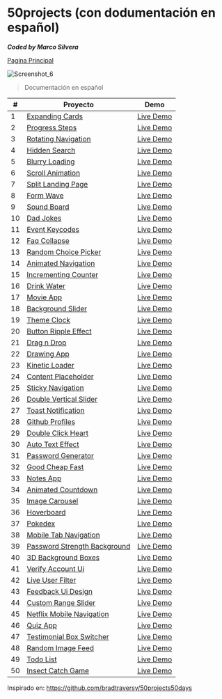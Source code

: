 # 50projects (con dodumentación en español)
***Coded by Marco Silvera***

[Pagína Principal](https://marco-silvera.github.io/50-Projects/main/)

![Screenshot_6](https://github.com/Marco-Silvera/50-Projects/assets/149970856/2b9b412b-1818-404f-ad1e-d59ba6e45ff1)


> Documentación en español

| #   | Proyecto                                                                                                                 | Demo                                                                                      |
| --- | ------------------------------------------------------------------------------------------------------------------------ | ----------------------------------------------------------------------------------------- |
| 1   | [Expanding Cards](https://github.com/Marco-Silvera/50-Projects/tree/master/1-Expanding-Cards)                            | [Live Demo](https://marco-silvera.github.io/50-Projects/1-Expanding-Cards/)               |
| 2   | [Progress Steps](https://github.com/Marco-Silvera/50-Projects/tree/master/2-Progress-Steps)                              | [Live Demo](https://marco-silvera.github.io/50-Projects/2-Progress-Steps/)                |
| 3   | [Rotating Navigation](https://github.com/Marco-Silvera/50-Projects/tree/master/3-Rotating-Navigation)                    | [Live Demo](https://marco-silvera.github.io/50-Projects/3-Rotating-Navigation/)           |
| 4   | [Hidden Search](https://github.com/Marco-Silvera/50-Projects/tree/master/4-Hidden-Search)                                | [Live Demo](https://marco-silvera.github.io/50-Projects/4-Hidden-Search)                  |
| 5   | [Blurry Loading](https://github.com/Marco-Silvera/50-Projects/tree/master/5-Blurry-Loading)                              | [Live Demo](https://marco-silvera.github.io/50-Projects/5-Blurry-Loading)                 |
| 6   | [Scroll Animation](https://github.com/Marco-Silvera/50-Projects/tree/master/6-Scroll-Animation)                          | [Live Demo](https://marco-silvera.github.io/50-Projects/6-Scroll-Animation)               |
| 7   | [Split Landing Page](https://github.com/Marco-Silvera/50-Projects/tree/master/7-Split-Landing-Page)                      | [Live Demo](https://marco-silvera.github.io/50-Projects/7-Split-Landing-Page)             |
| 8   | [Form Wave](https://github.com/Marco-Silvera/50-Projects/tree/master/8-Form-Wave)                                        | [Live Demo](https://marco-silvera.github.io/50-Projects/8-Form-Wave)                      |
| 9   | [Sound Board](https://github.com/Marco-Silvera/50-Projects/tree/master/9-Sound-Board)                                    | [Live Demo](https://marco-silvera.github.io/50-Projects/9-Sound-Board)                    |
| 10  | [Dad Jokes](https://github.com/Marco-Silvera/50-Projects/tree/master/10-Dad-Jokes)                                       | [Live Demo](https://marco-silvera.github.io/50-Projects/10-Dad-Jokes)                     |
| 11  | [Event Keycodes](https://github.com/Marco-Silvera/50-Projects/tree/master/11-Event-Keycodes)                             | [Live Demo](https://marco-silvera.github.io/50-Projects/11-Event-Keycodes)                |
| 12  | [Faq Collapse](https://github.com/Marco-Silvera/50-Projects/tree/master/12-Faq-Collapse)                                 | [Live Demo](https://marco-silvera.github.io/50-Projects/12-Faq-Collapse)                  |
| 13  | [Random Choice Picker](https://github.com/Marco-Silvera/50-Projects/tree/master/13-Random-Choice-Picker)                 | [Live Demo](https://marco-silvera.github.io/50-Projects/13-Random-Choice-Picker)          |
| 14  | [Animated Navigation](https://github.com/Marco-Silvera/50-Projects/tree/master/14-Animated-Navigation)                   | [Live Demo](https://marco-silvera.github.io/50-Projects/14-Animated-Navigation)           |
| 15  | [Incrementing Counter](https://github.com/Marco-Silvera/50-Projects/tree/master/15-Incrementing-Counter)                 | [Live Demo](https://marco-silvera.github.io/50-Projects/15-Incrementing-Counter)          |
| 16  | [Drink Water](https://github.com/Marco-Silvera/50-Projects/tree/master/16-Drink-Water)                                   | [Live Demo](https://marco-silvera.github.io/50-Projects/16-Drink-Water)                   |
| 17  | [Movie App](https://github.com/Marco-Silvera/50-Projects/tree/master/17-Movie-App)                                       | [Live Demo](https://marco-silvera.github.io/50-Projects/17-Movie-App)                     |
| 18  | [Background Slider](https://github.com/Marco-Silvera/50-Projects/tree/master/18-Background-Slider)                       | [Live Demo](https://marco-silvera.github.io/50-Projects/18-Background-Slider)             |
| 19  | [Theme Clock](https://github.com/Marco-Silvera/50-Projects/tree/master/19-Theme-Clock)                                   | [Live Demo](https://marco-silvera.github.io/50-Projects/19-Theme-Clock)                   |
| 20  | [Button Ripple Effect](https://github.com/Marco-Silvera/50-Projects/tree/master/20-Button-Ripple-Effect)                 | [Live Demo](https://marco-silvera.github.io/50-Projects/20-Button-Ripple-Effect)          |
| 21  | [Drag n Drop](https://github.com/Marco-Silvera/50-Projects/tree/master/21-Drag-n-Drop)                                   | [Live Demo](https://marco-silvera.github.io/50-Projects/21-Drag-n-Drop)                   |
| 22  | [Drawing App](https://github.com/Marco-Silvera/50-Projects/tree/master/22-Drawing-App)                                   | [Live Demo](https://marco-silvera.github.io/50-Projects/22-Drawing-App)                   |
| 23  | [Kinetic Loader](https://github.com/Marco-Silvera/50-Projects/tree/master/23-Kinetic-Loader)                             | [Live Demo](https://marco-silvera.github.io/50-Projects/23-Kinetic-Loader)                |
| 24  | [Content Placeholder](https://github.com/Marco-Silvera/50-Projects/tree/master/24-Content-Placeholder)                   | [Live Demo](https://marco-silvera.github.io/50-Projects/24-Content-Placeholder)           |
| 25  | [Sticky Navigation](https://github.com/Marco-Silvera/50-Projects/tree/master/25-Sticky-Navigation)                       | [Live Demo](https://marco-silvera.github.io/50-Projects/25-Sticky-Navigation)             |
| 26  | [Double Vertical Slider](https://github.com/Marco-Silvera/50-Projects/tree/master/26-Double-Vertical-Slider)             | [Live Demo](https://marco-silvera.github.io/50-Projects/26-Double-Vertical-Slider/)       |
| 27  | [Toast Notification](https://github.com/Marco-Silvera/50-Projects/tree/master/27-Toast-Notification)                     | [Live Demo](https://marco-silvera.github.io/50-Projects/27-Toast-Notification/)           |
| 28  | [Github Profiles](https://github.com/Marco-Silvera/50-Projects/tree/master/28-Github-Profiles)                           | [Live Demo](https://marco-silvera.github.io/50-Projects/28-Github-Profiles/)              |
| 29  | [Double Click Heart](https://github.com/Marco-Silvera/50-Projects/tree/master/29-Double-Click-Heart)                     | [Live Demo](https://marco-silvera.github.io/50-Projects/29-Double-Click-Heart/)           |
| 30  | [Auto Text Effect](https://github.com/Marco-Silvera/50-Projects/tree/master/30-Auto-Text-Effect)                         | [Live Demo](https://marco-silvera.github.io/50-Projects/30-Auto-Text-Effect/)             |
| 31  | [Password Generator](https://github.com/Marco-Silvera/50-Projects/tree/master/31-Password-Generator)                     | [Live Demo](https://marco-silvera.github.io/50-Projects/31-Password-Generator/)           |
| 32  | [Good Cheap Fast](https://github.com/Marco-Silvera/50-Projects/tree/master/32-Good-Cheap-Fast)                           | [Live Demo](https://marco-silvera.github.io/50-Projects/32-Good-Cheap-Fast/)              |
| 33  | [Notes App](https://github.com/Marco-Silvera/50-Projects/tree/master/33-Notes-App)                                       | [Live Demo](https://marco-silvera.github.io/50-Projects/33-Notes-App/)                    |
| 34  | [Animated Countdown](https://github.com/Marco-Silvera/50-Projects/tree/master/34-Animated-Countdown)                     | [Live Demo](https://marco-silvera.github.io/50-Projects/34-Animated-Countdown/)           |
| 35  | [Image Carousel](https://github.com/Marco-Silvera/50-Projects/tree/master/35-Image-Carousel)                             | [Live Demo](https://marco-silvera.github.io/50-Projects/35-Image-Carousel/)               |
| 36  | [Hoverboard](https://github.com/Marco-Silvera/50-Projects/tree/master/36-Hoverboard)                                     | [Live Demo](https://marco-silvera.github.io/50-Projects/36-Hoverboard/)                   |
| 37  | [Pokedex](https://github.com/Marco-Silvera/50-Projects/tree/master/37-Pokedex)                                           | [Live Demo](https://marco-silvera.github.io/50-Projects/37-Pokedex/)                      |
| 38  | [Mobile Tab Navigation](https://github.com/Marco-Silvera/50-Projects/tree/master/38-Mobile-Tab-Navigation)               | [Live Demo](https://marco-silvera.github.io/50-Projects/38-Mobile-Tab-Navigation/)        |
| 39  | [Password Strength Background](https://github.com/Marco-Silvera/50-Projects/tree/master/39-Password-Strength-Background) | [Live Demo](https://marco-silvera.github.io/50-Projects/39-Password-Strength-Background/) |
| 40  | [3D Background Boxes](https://github.com/Marco-Silvera/50-Projects/tree/master/40-3d-Background-Boxes)                   | [Live Demo](https://marco-silvera.github.io/50-Projects/40-3d-Background-Boxes/)          |
| 41  | [Verify Account Ui](https://github.com/Marco-Silvera/50-Projects/tree/master/41-Verify-Account-Ui)                       | [Live Demo](https://marco-silvera.github.io/50-Projects/41-Verify-Account-Ui/)            |
| 42  | [Live User Filter](https://github.com/Marco-Silvera/50-Projects/tree/master/42-Live-User-Filter)                         | [Live Demo](https://marco-silvera.github.io/50-Projects/42-Live-User-Filter/)             |
| 43  | [Feedback Ui Design](https://github.com/Marco-Silvera/50-Projects/tree/master/43-Feedback-Ui-Design)                     | [Live Demo](https://marco-silvera.github.io/50-Projects/43-Feedback-Ui-Design/)           |
| 44  | [Custom Range Slider](https://github.com/Marco-Silvera/50-Projects/tree/master/44-Custom-Range-Slider)                   | [Live Demo](https://marco-silvera.github.io/50-Projects/44-Custom-Range-Slider/)          |
| 45  | [Netflix Mobile Navigation](https://github.com/Marco-Silvera/50-Projects/tree/master/45-Netflix-Mobile-Navigation)       | [Live Demo](https://marco-silvera.github.io/50-Projects/45-Netflix-Mobile-Navigation/)    |
| 46  | [Quiz App](https://github.com/Marco-Silvera/50-Projects/tree/master/46-Quiz-App)                                         | [Live Demo](https://marco-silvera.github.io/50-Projects/46-Quiz-App/)                     |
| 47  | [Testimonial Box Switcher](https://github.com/Marco-Silvera/50-Projects/tree/master/47-Testimonial-Box-Switcher)         | [Live Demo](https://marco-silvera.github.io/50-Projects/47-Testimonial-Box-Switcher/)     |
| 48  | [Random Image Feed](https://github.com/Marco-Silvera/50-Projects/tree/master/48-Random-Image-Feed)                       | [Live Demo](https://marco-silvera.github.io/50-Projects/48-Random-Image-Feed/)            |
| 49  | [Todo List](https://github.com/Marco-Silvera/50-Projects/tree/master/49-Todo-List)                                       | [Live Demo](https://marco-silvera.github.io/50-Projects/49-Todo-List/)                    |
| 50  | [Insect Catch Game](https://github.com/Marco-Silvera/50-Projects/tree/master/50-Insect-Catch-Game)                       | [Live Demo](https://marco-silvera.github.io/50-Projects/50-Insect-Catch-Game/)            |

Inspirado en: https://github.com/bradtraversy/50projects50days
